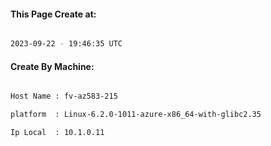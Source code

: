 
   
#### This Page Create at:

```bash

2023-09-22 - 19:46:35 UTC

```

#### Create By Machine:

```bash

Host Name : fv-az583-215

platform  : Linux-6.2.0-1011-azure-x86_64-with-glibc2.35

Ip Local  : 10.1.0.11

```

